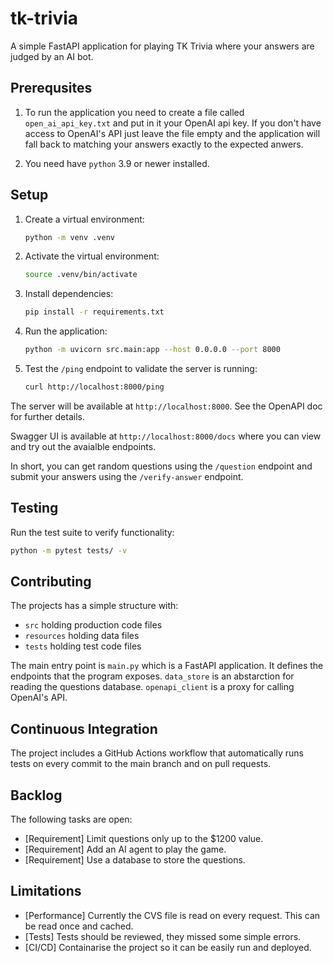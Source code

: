 # tk-trivia

A simple FastAPI application for playing TK Trivia where your answers are judged by an AI bot.

## Prerequsites
1. To run the application you need to create a file called `open_ai_api_key.txt` and put in it your OpenAI api key. If you don't have access to OpenAI's API just leave the file empty and the application will fall back to matching your answers exactly to the expected anwers.

2. You need have `python` 3.9 or newer installed.

## Setup

1. Create a virtual environment:
   ```bash
   python -m venv .venv
   ```

2. Activate the virtual environment:
   ```bash
   source .venv/bin/activate
   ```

3. Install dependencies:
   ```bash
   pip install -r requirements.txt
   ```

4. Run the application:
   ```bash
   python -m uvicorn src.main:app --host 0.0.0.0 --port 8000
   ```

5. Test the `/ping` endpoint to validate the server is running:
   ```bash
   curl http://localhost:8000/ping
   ```

The server will be available at `http://localhost:8000`. See the OpenAPI doc for further details.

Swagger UI is available at `http://localhost:8000/docs` where you can view and try out the avaialble endpoints.

In short, you can get random questions using the `/question` endpoint and submit your answers using the `/verify-answer` endpoint.

## Testing

Run the test suite to verify functionality:
```bash
python -m pytest tests/ -v
```

## Contributing

The projects has a simple structure with:
- `src` holding production code files
- `resources` holding data files
- `tests` holding test code files

The main entry point is `main.py` which is a FastAPI application.
It defines the endpoints that the program exposes.
`data_store` is an abstarction for reading the questions database.
`openapi_client` is a proxy for calling OpenAI's API.

## Continuous Integration

The project includes a GitHub Actions workflow that automatically runs tests on every commit to the main branch and on pull requests.

## Backlog

The following tasks are open:

- [Requirement] Limit questions only up to the $1200 value.
- [Requirement] Add an AI agent to play the game.
- [Requirement] Use a database to store the questions.

## Limitations

- [Performance] Currently the CVS file is read on every request. This can be read once and cached.
- [Tests] Tests should be reviewed, they missed some simple errors.
- [CI/CD] Containarise the project so it can be easily run and deployed.
